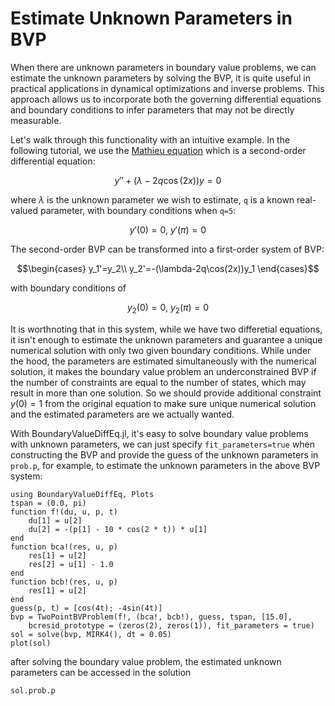 # Estimate Unknown Parameters in BVP

When there are unknown parameters in boundary value problems, we can estimate the unknown parameters by solving the BVP, it is quite useful in practical applications in dynamical optimizations and inverse problems. This approach allows us to incorporate both the governing differential equations and boundary conditions to infer parameters that may not be directly measurable.

Let's walk through this functionality with an intuitive example. In the following tutorial, we use the [Mathieu equation](https://en.wikipedia.org/wiki/Mathieu_wavelet) which is a second-order differential equation:

```math
y''+(\lambda-2q\cos(2x))y=0
```

where $\lambda$ is the unknown parameter we wish to estimate, `q` is a known real-valued parameter, with boundary conditions when `q=5`:

```math
y'(0)=0,\ y'(\pi)=0
```

The second-order BVP can be transformed into a first-order system of BVP:

```math
\begin{cases}
y_1'=y_2\\
y_2'=-(\lambda-2q\cos(2x))y_1
\end{cases}
```

with boundary conditions of

```math
y_2(0)=0,\ y_2(\pi)=0
```

It is worthnoting that in this system, while we have two differetial equations, it isn't enough to estimate the unknown parameters and guarantee a unique numerical solution with only two given boundary conditions. While under the hood, the parameters are estimated simultaneously with the numerical solution, it makes the boundary value problem an underconstrained BVP if the number of constraints are equal to the number of states, which may result in more than one solution. So we should provide additional constraint $y(0)=1$ from the original equation to make sure unique numerical solution and the estimated parameters are we actually wanted.

With BoundaryValueDiffEq.jl, it's easy to solve boundary value problems with unknown parameters, we can just specify `fit_parameters=true` when constructing the BVP and provide the guess of the unknown parameters in `prob.p`, for example, to estimate the unknown parameters in the above BVP system:

```@example unknown
using BoundaryValueDiffEq, Plots
tspan = (0.0, pi)
function f!(du, u, p, t)
    du[1] = u[2]
    du[2] = -(p[1] - 10 * cos(2 * t)) * u[1]
end
function bca!(res, u, p)
    res[1] = u[2]
    res[2] = u[1] - 1.0
end
function bcb!(res, u, p)
    res[1] = u[2]
end
guess(p, t) = [cos(4t); -4sin(4t)]
bvp = TwoPointBVProblem(f!, (bca!, bcb!), guess, tspan, [15.0],
    bcresid_prototype = (zeros(2), zeros(1)), fit_parameters = true)
sol = solve(bvp, MIRK4(), dt = 0.05)
plot(sol)
```

after solving the boundary value problem, the estimated unknown parameters can be accessed in the solution

```@example unknown
sol.prob.p
```
